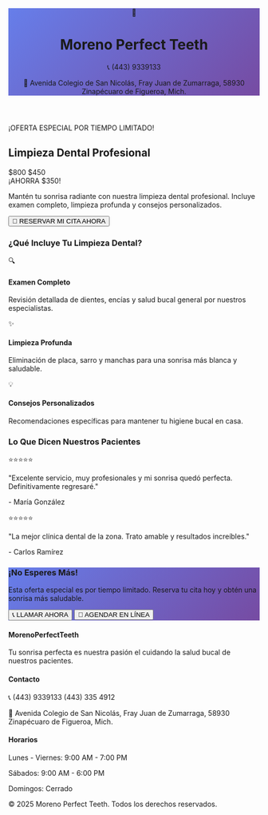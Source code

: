 <!DOCTYPE html>
<html lang="es">
<head>
  <meta charset="UTF-8">
  <meta name="viewport" content="width=device-width, initial-scale=1.0">
  <title>Promoción Limpieza Dental - Sonrisa Perfecta</title>
  <script src="https://cdn.tailwindcss.com"></script>
  <style>
    @import url('https://fonts.googleapis.com/css2?family=Inter:wght@300;400;500;600;700&display=swap');
    body { font-family: 'Inter', sans-serif; }
    .gradient-bg { background: linear-gradient(135deg, #667eea 0%, #764ba2 100%); }
    .tooth-icon { animation: bounce 2s infinite; }
    @keyframes bounce {
      0%, 20%, 50%, 80%, 100% { transform: translateY(0); }
      40% { transform: translateY(-10px); }
      60% { transform: translateY(-5px); }
    }
    .shine { position: relative; overflow: hidden; }
    .shine::before {
      content: '';
      position: absolute;
      top: 0; left: -100%;
      width: 100%; height: 100%;
      background: linear-gradient(90deg, transparent, rgba(255,255,255,0.3), transparent);
      animation: shine 3s infinite;
    }
    @keyframes shine {
      0% { left: -100%; }
      100% { left: 100%; }
    }
    .modal {
      display: none;
      position: fixed;
      z-index: 1000;
      left: 0; top: 0;
      width: 100%; height: 100%;
      background-color: rgba(0,0,0,0.5);
    }
    .modal.show {
      display: flex;
      align-items: center;
      justify-content: center;
    }
  </style>
</head>
<body class="bg-gray-50">
  <!-- Header -->
  <header class="gradient-bg text-white py-4">
    <div class="container mx-auto px-4">
      <div class="flex items-center justify-between">
        <div class="flex items-center space-x-3">
          <div class="text-3xl tooth-icon">🦷</div>
          <h1 class="text-2xl font-bold">Moreno Perfect Teeth</h1>
        </div>
        <div class="text-right">
          <p class="text-sm opacity-90">📞 (443) 9339133</p>
          <p class="text-sm opacity-90">📍 Avenida Colegio de San Nicolás, Fray Juan de Zumarraga, 58930 Zinapécuaro de Figueroa, Mich.</p>
        </div>
      </div>
    </div>
  </header>

  <!-- Hero Section -->
  <section class="bg-white py-16">
    <div class="container mx-auto px-4 text-center">
      <div class="max-w-4xl mx-auto">
        <div class="bg-red-500 text-white inline-block px-6 py-2 rounded-full text-sm font-semibold mb-6 animate-pulse">
          ¡OFERTA ESPECIAL POR TIEMPO LIMITADO!
        </div>
        <h2 class="text-5xl font-bold text-gray-800 mb-6">
          Limpieza Dental <span class="text-blue-600">Profesional</span>
        </h2>
        <div class="flex items-center justify-center space-x-4 mb-8">
          <span class="text-4xl text-gray-400 line-through">$800</span>
          <span class="text-6xl font-bold text-green-500">$450</span>
          <div class="bg-yellow-400 text-black px-4 py-2 rounded-lg font-bold">
            ¡AHORRA $350!
          </div>
        </div>
        <p class="text-xl text-gray-600 mb-8 max-w-2xl mx-auto">
          Mantén tu sonrisa radiante con nuestra limpieza dental profesional. Incluye examen completo, limpieza profunda y consejos personalizados.
        </p>
        <button onclick="reservarCita(https://wa.me/qr/P32X4QLYZWTGL1)" class="shine bg-blue-600 hover:bg-blue-700 text-white font-bold py-4 px-8 rounded-full text-xl transition-all duration-300 transform hover:scale-105 shadow-lg">
          🎯 RESERVAR MI CITA AHORA
        </button>
      </div>
    </div>
  </section>

  <!-- Benefits Section -->
  <section class="bg-gray-100 py-16">
    <div class="container mx-auto px-4">
      <h3 class="text-3xl font-bold text-center text-gray-800 mb-12">¿Qué Incluye Tu Limpieza Dental?</h3>
      <div class="grid md:grid-cols-3 gap-8 max-w-6xl mx-auto">
        <div class="bg-white p-8 rounded-lg shadow-lg text-center">
          <div class="text-5xl mb-4">🔍</div>
          <h4 class="text-xl font-semibold text-gray-800 mb-4">Examen Completo</h4>
          <p class="text-gray-600">Revisión detallada de dientes, encías y salud bucal general por nuestros especialistas.</p>
        </div>
        <div class="bg-white p-8 rounded-lg shadow-lg text-center">
          <div class="text-5xl mb-4">✨</div>
          <h4 class="text-xl font-semibold text-gray-800 mb-4">Limpieza Profunda</h4>
          <p class="text-gray-600">Eliminación de placa, sarro y manchas para una sonrisa más blanca y saludable.</p>
        </div>
        <div class="bg-white p-8 rounded-lg shadow-lg text-center">
          <div class="text-5xl mb-4">💡</div>
          <h4 class="text-xl font-semibold text-gray-800 mb-4">Consejos Personalizados</h4>
          <p class="text-gray-600">Recomendaciones específicas para mantener tu higiene bucal en casa.</p>
        </div>
      </div>
    </div>
  </section>

  <!-- Testimonials Section -->
  <section class="bg-white py-16">
    <div class="container mx-auto px-4">
      <h3 class="text-3xl font-bold text-center text-gray-800 mb-12">Lo Que Dicen Nuestros Pacientes</h3>
      <div class="grid md:grid-cols-2 gap-8 max-w-4xl mx-auto">
        <div class="bg-blue-50 p-6 rounded-lg">
          <div class="flex items-center mb-4">
            <div class="text-yellow-400 text-xl">⭐⭐⭐⭐⭐</div>
          </div>
          <p class="text-gray-700 mb-4">"Excelente servicio, muy profesionales y mi sonrisa quedó perfecta. Definitivamente regresaré."</p>
          <p class="font-semibold text-gray-800">- María González</p>
        </div>
        <div class="bg-blue-50 p-6 rounded-lg">
          <div class="flex items-center mb-4">
            <div class="text-yellow-400 text-xl">⭐⭐⭐⭐⭐</div>
          </div>
          <p class="text-gray-700 mb-4">"La mejor clínica dental de la zona. Trato amable y resultados increíbles."</p>
          <p class="font-semibold text-gray-800">- Carlos Ramírez</p>
        </div>
      </div>
    </div>
  </section>

  <!-- CTA Section -->
  <section class="gradient-bg py-16">
    <div class="container mx-auto px-4 text-center">
      <div class="max-w-3xl mx-auto text-white">
        <h3 class="text-4xl font-bold mb-6">¡No Esperes Más!</h3>
        <p class="text-xl mb-8 opacity-90">Esta oferta especial es por tiempo limitado. Reserva tu cita hoy y obtén una sonrisa más saludable.</p>
        <div class="flex flex-col sm:flex-row gap-4 justify-center items-center">
          <button onclick="reservarCita()" class="shine bg-white text-blue-600 font-bold py-4 px-8 rounded-full text-xl hover:bg-gray-100 transition-all duration-300 transform hover:scale-105 shadow-lg">
            📞 LLAMAR AHORA
          </button>
          <button onclick="mostrarFormulario()" class="bg-green-500 hover:bg-green-600 text-white font-bold py-4 px-8 rounded-full text-xl transition-all duration-300 transform hover:scale-105 shadow-lg">
            📝 AGENDAR EN LÍNEA
          </button>
        </div>
      </div>
    </div>
  </section>

  <!-- Footer -->
  <footer class="bg-gray-800 text-white py-8">
    <div class="container mx-auto px-4">
      <div class="grid md:grid-cols-3 gap-8">
        <div>
          <h4 class="text-xl font-bold mb-4"> MorenoPerfectTeeth</h4>
          <p class="text-gray-300">Tu sonrisa perfecta es nuestra pasión el cuidando la salud bucal de nuestros pacientes.</p>
        </div>
        <div>
          <h4 class="text-xl font-bold mb-4">Contacto</h4>
          <p class="text-gray-300 mb-2">📞 (443) 9339133 (443) 335 4912</p>
          <p class="text-gray-300 mb-2"></p>
          <p class="text-gray-300">📍 Avenida Colegio de San Nicolás, Fray Juan de Zumarraga, 58930 Zinapécuaro de Figueroa, Mich.</p>
        </div>
        <div>
          <h4 class="text-xl font-bold mb-4">Horarios</h4>
          <p class="text-gray-300 mb-2">Lunes - Viernes: 9:00 AM - 7:00 PM</p>
          <p class="text-gray-300 mb-2">Sábados: 9:00 AM - 6:00 PM</p>
          <p class="text-gray-300">Domingos: Cerrado</p>
        </div>
      </div>
      <div class="border-t border-gray-700 mt-8 pt-8 text-center">
        <p class="text-gray-400">&copy; 2025 Moreno Perfect Teeth. Todos los derechos reservados.</p>
      </div>
    </div>
  </footer>

  <!-- Modal for Appointment Form -->
  <div id="appointmentModal" class="modal">
    <div class="bg-white rounded-lg p-8 max-w-md mx-4 w-full">
      <div class="flex justify-between items-center mb-6">
        <h3 class="text-2xl font-bold text-gray-800">Agendar Cita</h3>
        <button onclick="cerrarModal()" class="text-gray-500 hover:text-gray-700 text-2xl">&times;</button>
      </div>
      <form id="appointmentForm" onsubmit="enviarFormulario(event)">
        <div class="mb-4">
          <label class="block text-gray-700 text-sm font-bold mb-2">Nombre Completo</label>
          <input name="nombre" type="text" required class="w-full px-3 py-2 border border-gray-300 rounded-lg focus:outline-none focus:border-blue-500">
        </div>
        <div class="mb-4">
          <label class="block text-gray-700 text-sm font-bold mb-2">Teléfono</label>
          <input name="telefono" type="tel" required class="w-full px-3 py-2 border border-gray-300 rounded-lg focus:outline-none focus:border-blue-500">
        </div>
        <div class="mb-4">
          <label class="block text-gray-700 text-sm font-bold mb-2">Email</label>
          <input name="email" type="email" required class="w-full px-3 py-2 border border-gray-300 rounded-lg focus:outline-none focus:border-blue-500">
        </div>
        <div class="mb-4">
          <label class="block text-gray-700 text-sm font-bold mb-2">Fecha Preferida</label>
          <input name="fecha" type="date" required class="w-full px-3 py-2 border border-gray-300 rounded-lg focus:outline-none focus:border-blue-500">
        </div>
        <div class="mb-6">
          <label class="block text-gray-700 text-sm font-bold mb-2">Hora Preferida</label>
          <select name="hora" required class="w-full px-3 py-2 border border-gray-300 rounded-lg focus:outline-none focus:border-blue-500">
            <option value="">Seleccionar hora</option>
            <option value="09:00">9:00 AM</option>
            <option value="10:00">10:00 AM</option>
            <option value="11:00">11:00 AM</option>
            <option value="12:00">12:00 PM</option>
            <option value="14:00">2:00 PM</option>
            <option value="15:00">3:00 PM</option>
            <option value="16:00">4:00 PM</option>
            <option value="17:00">5:00 PM</option>
          </select>
        </div>
        <button type="submit" class="w-full bg-blue-600 hover:bg-blue-700 text-white font-bold py-3 px-4 rounded-lg transition-colors duration-300">
          Confirmar Cita
        </button>
      </form>
    </div>
  </div>

  <script>
    function reservarCita() {
      // Simulate calling the clinic
      alert('¡Perfecto! Te conectaremos con nuestra recepcionista.\n\nLlama ahora al: (443) 9339133\n\nO usa el botón "AGENDAR EN LÍNEA" para completar tu reserva.');
    }
    function mostrarFormulario() {
      document.getElementById('appointmentModal').classList.add('show');
    }
    function cerrarModal() {
      document.getElementById('appointmentModal').classList.remove('show');
    }
    function enviarFormulario(event) {
      event.preventDefault();
      // Get form data
      const formData = new FormData(event.target);
      const nombre = formData.get('nombre');
      const telefono = formData.get('telefono');
      const email = formData.get('email');
      const fecha = formData.get('fecha');
      const hora = formData.get('hora');
      // Simulate form submission
      alert(`¡Cita agendada exitosamente!\n\nDetalles de tu cita:\n• Nombre: ${nombre}\n• Teléfono: ${telefono}\n• Email: ${email}\n• Fecha: ${fecha}\n• Hora: ${hora}\n\nTe contactaremos pronto para confirmar tu cita. ¡Gracias por elegir Clínica Dental Sonrisa!`);
      // Close modal and reset form
      cerrarModal();
      event.target.reset();
    }
    // Close modal when clicking outside
    document.getElementById('appointmentModal').addEventListener('click', function(e) {
      if (e.target === this) {
        cerrarModal();
      }
    });
  </script>
</body>
</html>
